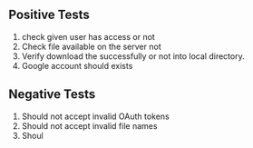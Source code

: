 ## Positive Tests

1. check given user has access or not
2. Check file available on the server not
3. Verify download the successfully or not into local directory.
4. Google account should exists

## Negative Tests
1. Should not accept invalid OAuth tokens
2. Should not accept invalid file names
3. Shoul

